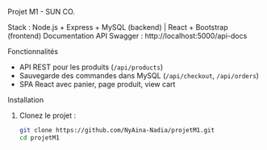 Projet M1 - SUN CO.

Stack : Node.js + Express + MySQL (backend) | React + Bootstrap (frontend)
Documentation API Swagger : http://localhost:5000/api-docs

Fonctionnalités

- API REST pour les produits (`/api/products`)
- Sauvegarde des commandes dans MySQL (`/api/checkout`, `/api/orders`)
- SPA React avec panier, page produit, view cart

Installation

1. Clonez le projet :
   ```bash
   git clone https://github.com/NyAina-Nadia/projetM1.git
   cd projetM1
